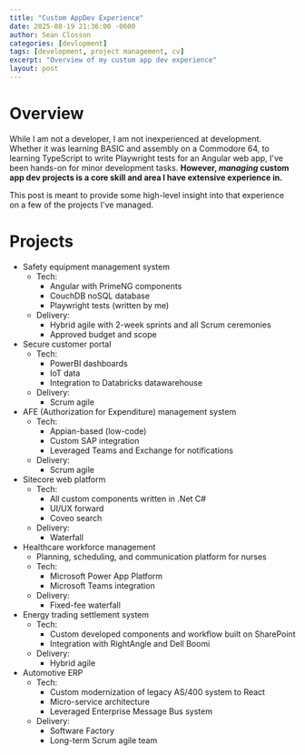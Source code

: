 ```yaml
---
title: "Custom AppDev Experience"
date: 2025-08-19 21:36:00 -0600
author: Sean Closson
categories: [devlopment]
tags: [development, project management, cv]
excerpt: "Overview of my custom app dev experience"
layout: post
---
```

# Overview
While I am not a developer, I am not inexperienced at development.  Whether it was learning BASIC and assembly on a Commodore 64, to learning TypeScript to write Playwright tests for an Angular web app, I've been hands-on for minor development tasks. **However, *managing* custom app dev projects is a core skill and area I have extensive experience in.**

This post is meant to provide some high-level insight into that experience on a few of the projects I've managed.

# Projects
* Safety equipment management system
  * Tech:
    * Angular with PrimeNG components
    * CouchDB noSQL database
    * Playwright tests (written by me)
  * Delivery:
    * Hybrid agile with 2-week sprints and all Scrum ceremonies
    * Approved budget and scope
* Secure customer portal 
  * Tech:
    * PowerBI dashboards
    * IoT data
    * Integration to Databricks datawarehouse
  * Delivery:
    * Scrum agile
* AFE (Authorization for Expenditure) management system
  * Tech:
    * Appian-based (low-code)
    * Custom SAP integration 
    * Leveraged Teams and Exchange for notifications
  * Delivery:
    * Scrum agile
* Sitecore web platform
  * Tech:
    * All custom components written in .Net C#
    * UI/UX forward
    * Coveo search
  * Delivery:
    * Waterfall
* Healthcare workforce management
  * Planning, scheduling, and communication platform for nurses
  * Tech:
    * Microsoft Power App Platform
    * Microsoft Teams integration
  * Delivery:
    * Fixed-fee waterfall
* Energy trading settlement system
  * Tech:
    * Custom developed components and workflow built on SharePoint
    * Integration with RightAngle and Dell Boomi
  * Delivery:
    * Hybrid agile
* Automotive ERP
  * Tech:
    * Custom modernization of legacy AS/400 system to React
    * Micro-service architecture
    * Leveraged Enterprise Message Bus system
  * Delivery:
    * Software Factory
    * Long-term Scrum agile team
